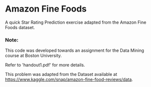 # Amazon Fine Foods

A quick Star Rating Prediction exercise adapted from the Amazon Fine Foods dataset.

### Note:
This code was developed towards an assignment for the Data Mining course at Boston University.

Refer to 'handout1.pdf' for more details.

This problem was adapted from the Dataset available at https://www.kaggle.com/snap/amazon-fine-food-reviews/data.
